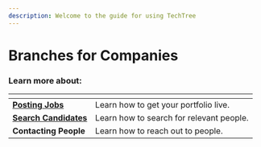 ```yaml
---
description: Welcome to the guide for using TechTree
---
```


# Branches for Companies

### Learn more about:

<table data-view="cards"><thead><tr><th></th><th></th></tr></thead><tbody><tr><td><strong></strong><a href="posting-jobs.md"><strong>Posting Jobs</strong></a><strong></strong></td><td>Learn how to get your portfolio live.</td></tr><tr><td><strong></strong><a href="searching-candidates.md"><strong>Search Candidates</strong></a><strong></strong></td><td>Learn how to search for relevant people.</td></tr><tr><td><strong>Contacting People</strong></td><td>Learn how to reach out to people.</td></tr></tbody></table>
